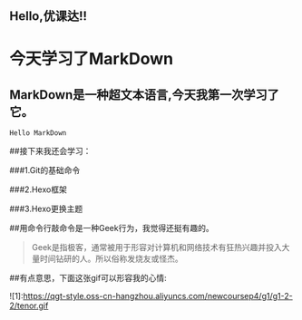 ## Hello,优课达!!
# 今天学习了MarkDown
## MarkDown是一种超文本语言,今天我第一次学习了它。
    Hello MarkDown

##接下来我还会学习：

###1.Git的基础命令

###2.Hexo框架

###3.Hexo更换主题

##用命令行敲命令是一种Geek行为，我觉得还挺有趣的。
> Geek是指极客，通常被用于形容对计算机和网络技术有狂热兴趣并投入大量时间钻研的人。所以俗称发烧友或怪杰。

##有点意思，下面这张gif可以形容我的心情:

![1]:https://qgt-style.oss-cn-hangzhou.aliyuncs.com/newcoursep4/g1/g1-2-2/tenor.gif
